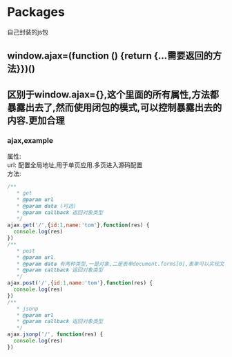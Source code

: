 # Packages
自己封装的js包
## window.ajax=(function () {return {...需要返回的方法}})()
## 区别于window.ajax={},这个里面的所有属性,方法都暴露出去了,然而使用闭包的模式,可以控制暴露出去的内容.更加合理
### ajax,example
属性:  
url: 配置全局地址,用于单页应用.多页进入源码配置  
方法:
```javascript
/**
   * get
   * @param url
   * @param data (可选)
   * @param callback 返回对象类型
   */
ajax.get('/',{id:1,name:'tom'},function(res) {
  console.log(res)
})
/**
   * post
   * @param url.
   * @param data 有两种类型,一是对象,二是表单document.forms[0],表单可以实现文件上传
   * @param callback 返回对象类型
   */
ajax.post('/',{id:1,name:'tom'},function(res) {
  console.log(res)
})
/**
   * jsonp
   * @param url
   * @param callback 返回对象类型
   */
ajax.jsonp('/', function(res) {
  console.log(res)
})

```

